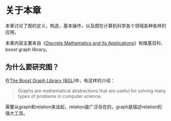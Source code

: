 # 关于本章

本章讨论了图的定义，构造，基本操作，以及图在计算机科学各个领域各种各样的应用。

本章内容主要来自《[Discrete Mathematics and Its Applications](https://www.amazon.com/Discrete-Mathematics-Applications-Kenneth-Rosen/dp/125967651X)》和维基百科、boost graph library。

## 为什么要研究图？

在[The Boost Graph Library (BGL)](file:///D:/github/boost/boost_1_73_0/libs/graph/doc/index.html)中，有这样的介绍：

> Graphs are mathematical abstractions that are useful for solving many types of problems in computer science.



需要从graph和relation来谈起，relation是广泛存在的，graph是描述relation的强大工具。